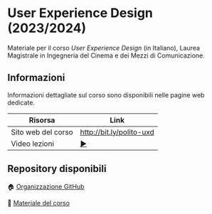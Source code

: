 # User Experience Design (2023/2024)

Materiale per il corso _User Experience Design_ (in Italiano), Laurea Magistrale in Ingegneria del Cinema e dei Mezzi di Comunicazione.

## Informazioni

Informazioni dettagliate sul corso sono disponibili nelle pagine web dedicate.

| Risorsa | Link |
|---------|---|
| Sito web del corso | <http://bit.ly/polito-uxd> |
| Video lezioni | [:arrow_forward:](https://www.polito.it/didattica)|

## Repository disponibili

:house: [Organizzazione GitHub](https://github.com/polito-uxd-2023)

:blue_book: [Materiale del corso](https://github.com/polito-uxd-2023/materiale)
